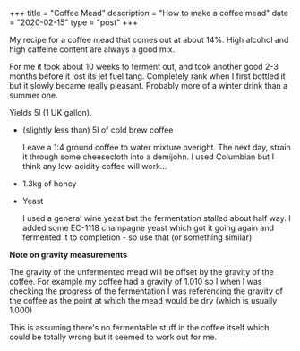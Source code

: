 +++
title = "Coffee Mead"
description = "How to make a coffee mead"
date = "2020-02-15"
type = "post"
+++

My recipe for a coffee mead that comes out at about 14%. High alcohol and high caffeine content are always a good mix.

For me it took about 10 weeks to ferment out, and took another good 2-3 months before it lost its jet fuel tang. Completely rank when I first bottled it but it slowly became really pleasant. Probably more of a winter drink than a summer one. 

Yields 5l (1 UK gallon).

- (slightly less than) 5l of cold brew coffee

    Leave a 1:4 ground coffee to water mixture overight. The next day, strain it through some cheesecloth into a demijohn. I used Columbian but I think any low-acidity coffee will work...

- 1.3kg of honey

- Yeast

    I used a general wine yeast but the fermentation stalled about half way. I added some EC-1118 champagne yeast which got it going again and fermented it to completion - so use that (or something similar)


**Note on gravity measurements**

The gravity of the unfermented mead will be offset by the gravity of the coffee. For example my coffee had a gravity of 1.010 so I when I was checking the progress of the fermentation I was referencing the gravity of the coffee as the point at which the mead would be dry (which is usually 1.000)

This is assuming there's no fermentable stuff in the coffee itself which could be totally wrong but it seemed to work out for me.

